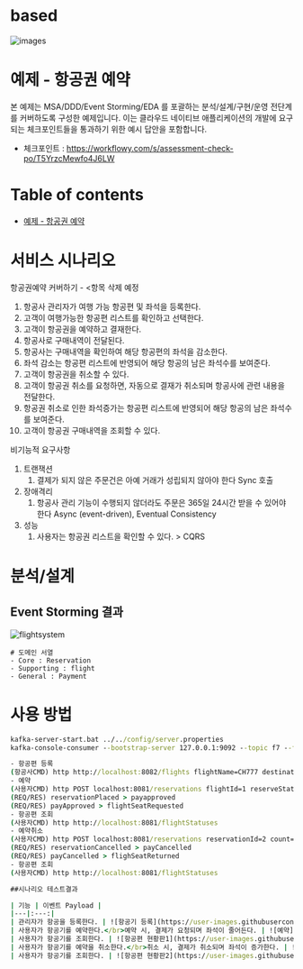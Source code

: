 # based
![images](https://user-images.githubusercontent.com/63759273/86201241-fbf8d300-bb99-11ea-97e1-4bd24ba1e095.jpg)

# 예제 - 항공권 예약

본 예제는 MSA/DDD/Event Storming/EDA 를 포괄하는 분석/설계/구현/운영 전단계를 커버하도록 구성한 예제입니다.
이는 클라우드 네이티브 애플리케이션의 개발에 요구되는 체크포인트들을 통과하기 위한 예시 답안을 포함합니다.
- 체크포인트 : https://workflowy.com/s/assessment-check-po/T5YrzcMewfo4J6LW


# Table of contents

- [예제 - 항공권 예약](#---)


# 서비스 시나리오

항공권예약 커버하기 - <항목 삭제 예정

1. 항공사 관리자가 여행 가능 항공편 및 좌석을 등록한다.
1. 고객이 여행가능한 항공편 리스트를 확인하고 선택한다.
1. 고객이 항공권을 예약하고 결재한다.
1. 항공사로 구매내역이 전달된다.
1. 항공사는 구매내역을 확인하여 해당 항공편의 좌석을 감소한다.
1. 좌석 감소는 항공편 리스트에 반영되어 해당 항공의 남은 좌석수를 보여준다. 
1. 고객이 항공권을 취소할 수 있다.
1. 고객이 항공권 취소를 요청하면, 자동으로 결재가 취소되며 항공사에 관련 내용을 전달한다.
1. 항공권 취소로 인한 좌석증가는 항공편 리스트에 반영되어 해당 항공의 남은 좌석수를 보여준다.
1. 고객이 항공권 구매내역을 조회할 수 있다.

비기능적 요구사항
1. 트랜잭션
    1. 결제가 되지 않은 주문건은 아예 거래가 성립되지 않아야 한다  Sync 호출
1. 장애격리
    1. 항공사 관리 기능이 수행되지 않더라도 주문은 365일 24시간 받을 수 있어야 한다  Async (event-driven), Eventual Consistency
1. 성능
    1. 사용자는 항공권 리스트을 확인할 수 있다. > CQRS
    
    
# 분석/설계

## Event Storming 결과

![flightsystem](https://user-images.githubusercontent.com/63759253/86202972-af63c680-bb9e-11ea-9d1f-0d3e79b46113.jpg)

```
# 도메인 서열
- Core : Reservation
- Supporting : flight
- General : Payment
```

# 사용 방법
```zookeeper-server-start.bat ../../config/zookeeper.properties
kafka-server-start.bat ../../config/server.properties
kafka-console-consumer --bootstrap-server 127.0.0.1:9092 --topic f7 --from-beginning'''

- 항공편 등록
(항공사CMD) http http://localhost:8082/flights flightName=CH777 destination=korea price=300000 seat=100
- 예약
(사용자CMD) http POST localhost:8081/reservations flightId=1 reserveStatus="place" count=1 price=300000 phone="01097770779"
(REQ/RES) reservationPlaced > payapproved
(REQ/RES) payApproved > flightSeatRequested
- 항공편 조회
(사용자CMD) http http://localhost:8081/flightStatuses
- 예약취소
(사용자CMD) http POST localhost:8081/reservations reservationId=2 count=1 reserveStatus="cancel"
(REQ/RES) reservationCancelled > payCancelled
(REQ/RES) payCancelled > flighSeatReturned
- 항공편 조회
(사용자CMD) http http://localhost:8081/flightStatuses

##시나리오 테스트결과

| 기능 | 이벤트 Payload |
|---|:---:|
| 관리자가 항공을 등록한다. | ![항공기 등록](https://user-images.githubusercontent.com/63759253/86438699-0f46a280-bd42-11ea-8404-da13ccbd3467.jpg) |
| 사용자가 항공기를 예약한다.</br>예약 시, 결제가 요청되며 좌석이 줄어든다. | ![예약](https://user-images.githubusercontent.com/63759253/86438860-4d43c680-bd42-11ea-884b-e7d2e91cc684.jpg) |
| 사용자가 항공기를 조회한다. | ![항공편 현황판1](https://user-images.githubusercontent.com/63759253/86438755-27b6bd00-bd42-11ea-9052-e6c4e1b57aaa.jpg) |
| 사용자가 항공기를 예약을 취소한다.</br>취소 시, 결제가 취소되며 좌석이 증가한다. | ![예약 cancel](https://user-images.githubusercontent.com/63759253/86439023-af043080-bd42-11ea-9660-ab3bf9d4cbd5.jpg) |
| 사용자가 항공기를 조회한다. | ![항공편 현황판2](https://user-images.githubusercontent.com/63759253/86439067-c3e0c400-bd42-11ea-8eef-30ed2b3b2443.jpg) |
